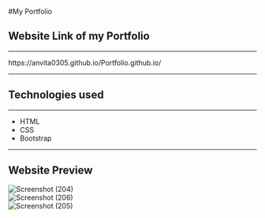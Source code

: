 #My Portfolio
<h2>Website Link of my Portfolio</h2><hr>
https://anvita0305.github.io/Portfolio.github.io/
<hr>
<h2>Technologies used</h2><hr>
<ul>
  <li>HTML</li>
  <li>CSS</li>
  <li>Bootstrap</li>
</ul>
<hr>
<h2>Website Preview</h2>


![Screenshot (204)](https://user-images.githubusercontent.com/78889572/132858700-2da1e0b1-5ffc-4845-a5bd-9b85240e7464.png)<br>
![Screenshot (206)](https://user-images.githubusercontent.com/78889572/132863664-e9e66d60-8946-4f02-b30c-b6f047c7ae2e.png)
<br>
![Screenshot (205)](https://user-images.githubusercontent.com/78889572/132858721-eaaf781a-0879-4d50-988e-f583712dcaaa.png)


